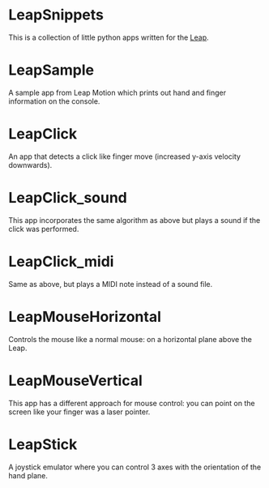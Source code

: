 LeapSnippets
============

This is a collection of little python apps written for the [Leap](https://leapmotion.com/).

# LeapSample

A sample app from Leap Motion which prints out hand and finger information on the console.

# LeapClick

An app that detects a click like finger move (increased y-axis velocity downwards).

# LeapClick_sound

This app incorporates the same algorithm as above but plays a sound if the click was performed.

# LeapClick_midi

Same as above, but plays a MIDI note instead of a sound file.

# LeapMouseHorizontal

Controls the mouse like a normal mouse: on a horizontal plane above the Leap.

# LeapMouseVertical

This app has a different approach for mouse control: you can point on the screen like your finger was a laser pointer.

# LeapStick

A joystick emulator where you can control 3 axes with the orientation of the hand plane.